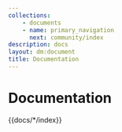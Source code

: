 ```yaml
---
collections: 
    - documents
    - name: primary_navigation
      next: community/index
description: docs
layout: dm:document
title: Documentation
---
```


# Documentation

{{docs/*/index}}
